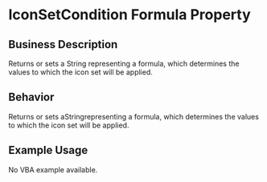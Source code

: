 # IconSetCondition Formula Property

## Business Description
Returns or sets a String representing a formula, which determines the values to which the icon set will be applied.

## Behavior
Returns or sets aStringrepresenting a formula, which determines the values to which the icon set will be applied.

## Example Usage
No VBA example available.